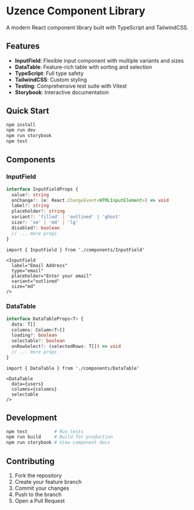 # Uzence Component Library

A modern React component library built with TypeScript and TailwindCSS.

## Features

- **InputField**: Flexible input component with multiple variants and sizes
- **DataTable**: Feature-rich table with sorting and selection
- **TypeScript**: Full type safety
- **TailwindCSS**: Custom styling
- **Testing**: Comprehensive test suite with Vitest
- **Storybook**: Interactive documentation

## Quick Start

```bash
npm install
npm run dev
npm run storybook
npm test
```

## Components

### InputField
```typescript
interface InputFieldProps {
  value?: string
  onChange?: (e: React.ChangeEvent<HTMLInputElement>) => void
  label?: string
  placeholder?: string
  variant?: 'filled' | 'outlined' | 'ghost'
  size?: 'sm' | 'md' | 'lg'
  disabled?: boolean
  // ... more props
}
```

```tsx
import { InputField } from './components/InputField'

<InputField
  label="Email Address"
  type="email"
  placeholder="Enter your email"
  variant="outlined"
  size="md"
/>
```

### DataTable
```typescript
interface DataTableProps<T> {
  data: T[]
  columns: Column<T>[]
  loading?: boolean
  selectable?: boolean
  onRowSelect?: (selectedRows: T[]) => void
  // ... more props
}
```

```tsx
import { DataTable } from './components/DataTable'

<DataTable
  data={users}
  columns={columns}
  selectable
/>
```

## Development

```bash
npm test          # Run tests
npm run build     # Build for production
npm run storybook # View component docs
```

## Contributing

1. Fork the repository
2. Create your feature branch
3. Commit your changes
4. Push to the branch
5. Open a Pull Request
